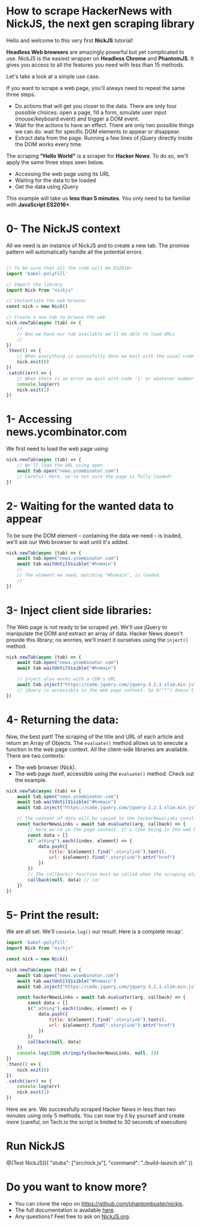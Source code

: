 # How to scrape HackerNews with NickJS, the next gen scraping library

Hello and welcome to this very first **NickJS** tutorial!

**Headless Web browsers** are amazingly powerful but yet complicated to use.
NickJS is the easiest wrapper on **Headless Chrome** and **PhantomJS**.
It gives you access to all the features you need with less than 15 methods.

Let's take a look at a simple use case.

If you want to scrape a web page, you'll always need to repeat the same three steps.
* Do actions that will get you closer to the data. There are only four possible choices: open a page, fill a form, simulate user input (mouse/keyboard event) and trigger a DOM event.
* Wait for the actions to have an effect. There are only two possible things we can do: wait for specific DOM elements to appear or disappear.
* Extract data from the page. Running a few lines of jQuery directly inside the DOM works every time.

The scraping **"Hello World"** is a scraper for **Hacker News**. To do so, we'll apply the same three steps seen below.
* Accessing the web page using its URL
* Waiting for the data to be loaded
* Get the data using jQuery

This example will take us **less than 5 minutes**. You only need to be familiar with **JavaScript ES2016+**.

# 0- The NickJS context

All we need is an instance of NickJS and to create a new tab. The promise pattern will automatically handle all the potential errors.

```javascript

// To be sure that all the code will be ES2016+
import 'babel-polyfill'

// Import the library
import Nick from "nickjs"

// Instantiate the web browser
const nick = new Nick()

// Create a new tab to browse the web
nick.newTab(async (tab) => { 
	//
	// Now we have our tab available we'll be able to load URLs
	//
})
.then(() => {
	// When everything is sucessfully done we exit with the usual code '0'
	nick.exit(0)
})
.catch((err) => {
	// When there is an error we quit with code '1' or whatever number that makes sens.
	console.log(err)
	nick.exit(1)
})
```

# 1- Accessing news.ycombinator.com

We first need to load the web page using:

```javascript
nick.newTab(async (tab) => {
	// We'll load the URL using open
	await tab.open("news.ycombinator.com")
	// Careful! Here, we're not sure the page is fully loaded!
})
```

# 2- Waiting for the wanted data to appear

To be sure the DOM element – containing the data we need – is loaded, we'll ask our Web browser to wait until it's added.

```javascript
nick.newTab(async (tab) => {
	await tab.open("news.ycombinator.com")
	await tab.waitUntilVisible("#hnmain")
	//
	// The element we need, matching "#hnmain", is loaded.
	//
})
```

# 3- Inject client side libraries:

The Web page is not ready to be scraped yet. We'll use jQuery to manipulate the DOM and extract an array of data. Hacker News doesn't provide this library; no worries, we'll insert it ourselves using the `inject()` method.

```javascript
nick.newTab(async (tab) => {
	await tab.open("news.ycombinator.com")
	await tab.waitUntilVisible("#hnmain")

	// Inject also works with a CDN's URL.
	await tab.inject("https://code.jquery.com/jquery-3.2.1.slim.min.js")
	// jQuery is accessible in the web page context. So $("*") doesn't work here! For more informations take a look to the next section.
})
```

# 4- Returning the data:

Now, the best part! The scraping of the title and URL of each article and return an Array of Objects. The `evaluate()` method allows us to execute a function in the web page context. All the client-side libraries are available. There are two contexts:
* The web browser (Nick).
* The web page itself, accessible using the `evaluate()` method.
Check out the example.

```javascript
nick.newTab(async (tab) => {
	await tab.open("news.ycombinator.com")
	await tab.waitUntilVisible("#hnmain")
	await tab.inject("https://code.jquery.com/jquery-3.2.1.slim.min.js")

	// The content of data will be copied to the hackerNewsLinks const variable.
	const hackerNewsLinks = await tab.evaluate((arg, callback) => {
		// Here we're in the page context. It's like being in the web browser's inspector tool
		const data = []
		$(".athing").each((index, element) => {
			data.push({
				title: $(element).find(".storylink").text(),
				url: $(element).find(".storylink").attr("href")
			})
		})
		// The callback() function must be called when the scraping algorithm is done.
		callback(null, data) // \o/
	})
})
```

# 5- Print the result:

We are all set. We'll `console.log()` our result.
Here is a complete recap'.

```javascript
import 'babel-polyfill'
import Nick from "nickjs"

const nick = new Nick()

nick.newTab(async (tab) => {
	await tab.open("news.ycombinator.com")
	await tab.waitUntilVisible("#hnmain")
	await tab.inject("https://code.jquery.com/jquery-3.2.1.slim.min.js")

	const hackerNewsLinks = await tab.evaluate((arg, callback) => {
		const data = []
		$(".athing").each((index, element) => {
			data.push({
				title: $(element).find(".storylink").text(),
				url: $(element).find(".storylink").attr("href")
			})
		})
		callback(null, data)
	})
	console.log(JSON.stringify(hackerNewsLinks, null, 2))
})
.then(() => {
	nick.exit(0)
})
.catch((err) => {
	console.log(err)
	nick.exit(1)
})
```

Here we are. We successfully scraped Hacker News in less than two minutes using only 5 methods.
You can now try it by yourself and create more (careful, on Tech.io the script is limited to 30 seconds of execution)

# Run NickJS

@[Test NickJS]({ "stubs": ["src/nick.js"], "command": "./build-launch.sh" })

# Do you want to know more?

- You can clone the repo on <https://github.com/phantombuster/nickjs>.
- The full documentation is available [here](https://github.com/phantombuster/nickjs/blob/master/README.md).
- Any questions? Feel free to ask on [NickJS.org](https://nickjs.org).
